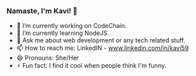 ### Namaste, I'm Kavi! 👋

- 🔭 I’m currently working on CodeChain.
- 🌱 I’m currently learning NodeJS.
- 💬 Ask me about web development or any tech related stuff.
- 📫 How to reach me: LinkedIN - www.linkedin.com/in/kavi59
- 😄 Pronouns: She/Her
- ⚡ Fun fact: I find it cool when people think I'm funny.
